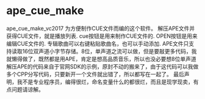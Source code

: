 # ape_cue_make
ape_cue_make_vc2017
为方便制作CUE文件而编的这个软件。
解压APE文件并获得CUE文件，就是播放列表.
cue按钮是用来制作CUE文件的.
OPEN按钮是用来编辑CUE文件的.
专辑歌曲可以右键粘贴歌曲名，也可以手动添加.
APE文件只支持读取16位双声道小字节存储。8位，单声道之流可以做，但是要敲更多代码，我就懒得做了，既然都是用APE，肯定是想高品质音乐，所以也没必要想8位单声道
解压APE的代码来自于官网SDK的示例，原封不动的搬来了，由于这代码可以我做多个CPP分写代码，只要新开一个文件就出错了，所以都写在一起了。
最后声明，我不是专业程序员，编得很烂，命名变量什么的都很烂，而且是现学现卖，有点问题请谅解。

